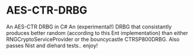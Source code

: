 AES-CTR-DRBG
============

An AES-CTR DRBG in C#
An (experimental!) DRBG that consistantly produces better random (according to this Ent implementation) than either RNGCryptoServiceProvider or the bouncycastle CTRSP800DRBG. Also passes Nist and diehard tests.. enjoy!
